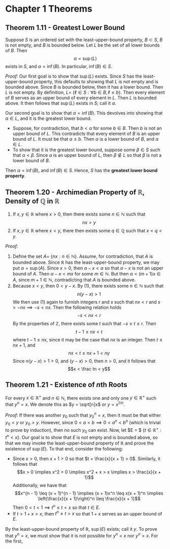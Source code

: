 # Chapter 1 Theorems

## Theorem 1.11 - Greatest Lower Bound

Suppose $S$ is an ordered set with the least-upper-bound property, $B \subset S$, $B$ is not empty, and $B$ is bounded below. Let $L$ be the set of all lower bounds of $B$. Then
$$\alpha = \sup(L)$$
exists in $S$, and $\alpha = \inf(B)$. In particular, $\inf(B) \in S$.

_Proof:_ Our first goal is to show that $\sup(L)$ exists. Since $S$ has the least-upper-bound property, this defaults to showing that $L$ is not empty and is bounded above. Since $B$ is bounded below, then it has a lower bound. Then $L$ is not empty. By definition, $L=$ $`\{\ell \in S : \forall b \in B, \ell \leq b\}`$. Then every element of $B$ serves as an upper bound of every element in $L$. Then $L$ is bounded above. It then follows that $\sup(L)$ exists in $S$; call it $\alpha$.

Our second goal is to show that $\alpha = \inf(B)$. This devolves into showing that $\alpha \in L$, and it is the greatest lower bound. 
* Suppose, for contradiction, that $b < \alpha$ for some $b \in B$. Then $b$ is not an upper bound of $L$. This contradicts that every element of $B$ is an upper bound of $L$. It must be that $\alpha \leq b$. Then $\alpha$ is a lower bound of $B$, and $\alpha \in L$.
* To show that it is the greatest lower bound, suppose some $\beta \in S$ such that $\alpha < \beta$. Since $\alpha$ is an upper bound of $L$, then $\beta \not \in L$ so that $\beta$ is not a lower bound of $B$.

Then $\alpha = \inf(B)$, and $\inf(B) \in S$. Hence, $S$ has the **greatest lower bound property**.

## Theorem 1.20 - Archimedian Property of $\mathbb R$, Density of $\mathbb Q$ in $\mathbb R$
1. If $x, y \in \mathbb R$ where $x > 0$, then there exists some $n \in \mathbb N$ such that
   $$nx > y$$
2. If $x, y \in \mathbb R$ where $x < y$, there then exists some $q \in \mathbb Q$ such that $x < q < y$.

_Proof:_
1. Define the set $A =$ $`\{nx : n \in \mathbb N\}`$. Assume, for contradiction, that $A$ is bounded above. Since $\mathbb R$ has the least-upper-bound property, we may put $\alpha = \sup(A)$. Since $x > 0$, then $\alpha - x < \alpha$ so that $\alpha - x$ is not an upper bound of $A$. Then $\alpha - x < mx$ for some $m \in \mathbb N$. But then $\alpha < (m + 1)x \in A$, since $m + 1 \in \mathbb N$, contradicting that $A$ is bounded above.
2. Because $x < y$, then $0 < y - x$. By (1), there exists some $n \in \mathbb N$ such that
   $$n(y - x) > 1$$
   We then use (1) again to furnish integers $r$ and $s$ such that $nx < r$ and $s> -nx \implies -s < nx$. Then the following relation holds
   $$-s < nx < r$$
   By the properties of $\mathbb Z$, there exists some $t$ such that $-s \leq t \leq r$. Then
   $$t - 1 \leq nx < t$$
   where $t - 1 \leq nx$, since it may be the case that $nx$ is an integer. Then $t \leq nx + 1$, and
   $$nx < t \leq nx + 1 < ny$$
   Since $n(y - x) > 1 > 0$, and $(y - x) > 0$, then $n > 0$, and it follows that
   $$x < \frac tn < y$$

## Theorem 1.21 - Existence of $n$th Roots
For every $x \in \mathbb R^+$ and $n \in \mathbb N$, there exists one and only one $y \in \mathbb R^+$ such that $y^n = x$. We denote this as $y = \sqrt[n]x$ or $y = x^{1/n}$.

_Proof:_ If there was another $y_0$ such that $y_0^n = x$, then it must be that either $y_0 < y$ or $y_0 > y$. However, since $0 < a < b \implies 0 < a^n < b^n$ (which is trivial to prove by induction), then no such $y_0$ can exist. Now, let $E = $ $`\{t \in \mathbb R^+ : t^n < x\}`$. Our goal is to show that $E$ is not empty and is bounded above, so that we may invoke the least-upper-bound property of $\mathbb R$ and prove the existence of $\sup(E)$. To that end, consider the following:
* Since $x > 0$, then $x + 1 > 0$ so that $t = \frac{x}{x + 1} > 0$. Similarly, it follows that
  $$x > 0 \implies x^2 > 0 \implies x^2 + x > x \implies x > \frac{x}{x + 1}$$
  Additionally, we have that
  $$x^{n - 1} \leq (x + 1)^{n - 1} \implies (x + 1)x^n \leq x(x + 1)^n \implies \left(\frac{x}{x + 1}\right)^n \leq \frac{x}{x + 1}$$
  Then $0 < t < 1 \implies t^n \leq t < x$ so that $t \in E$.
* If $t > 1 + x > x$, then $t^n \geq t > x$ so that $1 + x$ serves as an upper bound of $E$.

By the least-upper-bound property of $\mathbb R$, $\sup(E)$ exists; call it $y$. To prove that $y^n = x$, we must show that it is not possible for $y^n < x$ nor $y^n > x$. For the first,
